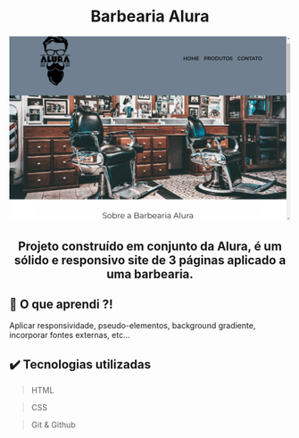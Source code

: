 <h1 align = "center"> Barbearia Alura</h1>

![Alt text](img/Preview.png) 



<h2 align = "center"> Projeto construído em conjunto da Alura, é um sólido e responsivo site de 3 páginas aplicado a uma barbearia.</h2>





## 🎯 O que aprendi ?!
Aplicar responsividade, pseudo-elementos, background gradiente, incorporar fontes externas, etc... 


## ✔️ Tecnologias utilizadas 
> HTML 

> CSS 

> Git & Github



